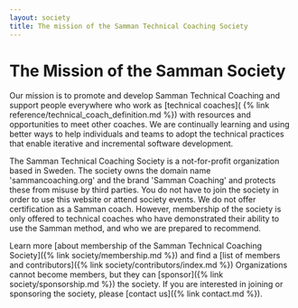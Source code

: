 ```yaml
---
layout: society
title: The mission of the Samman Technical Coaching Society
---
```


# The Mission of the Samman Society

Our mission is to promote and develop Samman Technical Coaching and support people everywhere who work as [technical coaches](
{% link reference/technical_coach_definition.md %}) with resources and opportunities to meet other coaches. We are continually learning and using better ways to help individuals and teams to adopt the technical practices that enable iterative and incremental software development. 

The Samman Technical Coaching Society is a not-for-profit organization based in Sweden. The society owns the domain name 'sammancoaching.org' and the brand 'Samman Coaching' and protects these from misuse by third parties. You do not have to join the society in order to use this website or attend society events. We do not offer certification as a Samman coach. However, membership of the society is only offered to technical coaches who have demonstrated their ability to use the Samman method, and who we are prepared to recommend. 

Learn more [about membership of the Samman Technical Coaching Society]({% link society/membership.md %}) and find a [list of members and contributors]({% link society/contributors/index.md %}) Organizations cannot become members, but they can [sponsor]({% link society/sponsorship.md %}) the society. If you are interested in joining or sponsoring the society, please [contact us]({% link contact.md %}).


